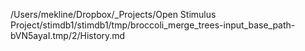 /Users/mekline/Dropbox/_Projects/Open Stimulus Project/stimdb1/stimdb1/tmp/broccoli_merge_trees-input_base_path-bVN5ayaI.tmp/2/History.md